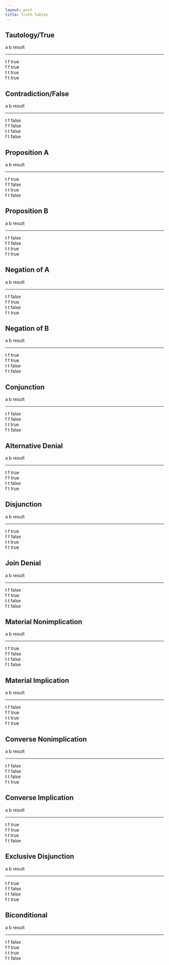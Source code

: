 ```yaml
---
layout: post
title: Truth Tables
---
```


## Tautology/True
 a    b   result 
 
 ----------------
 
 t    f    true   
 f    f    true   
 t    t    true   
 f    t    true  

## Contradiction/False
 a   b   result 
 
-----------------

 t  f  false   
 f  f  false   
 t  t  false   
 f  t  false   

## Proposition A
 a b result 
 
-----------------

 t  f  true   
 f  f  false  
 t  t  true   
 f  t  false  

## Proposition B
 a  b  result 
 
-----------------
 
 t  f  false  
 f  f  false  
 t  t  true   
 f  t  true   

## Negation of A
 a  b  result 

-----------------

t  f  false  
 f  f  true   
 t  t  false  
 f  t  true   

## Negation of B
a  b  result 

-----------------

t  f  true   
 f  f  true   
 t  t  false  
 f  t  false  

## Conjunction
 a  b  result 

-----------------

t  f  false   
 f  f  false   
 t  t  true   
 f  t  false   

## Alternative Denial
 a  b  result 

-----------------

t  f  true   
 f  f  true   
 t  t  false  
 f  t  true   

## Disjunction
 a  b  result 

-----------------

t  f  true   
 f  f  false  
 t  t  true   
 f  t  true   

## Join Denial
 a  b  result

-----------------

t  f  false   
 f  f  true   
 t  t  false  
 f  t  false  

## Material Nonimplication
 a  b  result 

-----------------

t  f  true   
 f  f  false   
 t  t  false   
 f  t  false   

## Material Implication
 a  b  result 

-----------------

t  f  false  
 f  f  true   
 t  t  true   
 f  t  true   

## Converse Nonimplication
 a  b  result 

-----------------

t  f  false   
 f  f  false   
 t  t  false   
 f  t  true   

## Converse Implication
 a  b  result 

-----------------

t  f  true   
 f  f  true   
 t  t  true   
 f  t  false  

## Exclusive Disjunction
 a  b  result 

-----------------

t  f  true   
 f  f  false   
 t  t  false   
 f  t  true   

## Biconditional
 a  b  result 

-----------------

t  f  false   
 f  f  true   
 t  t  true   
 f  t  false   
